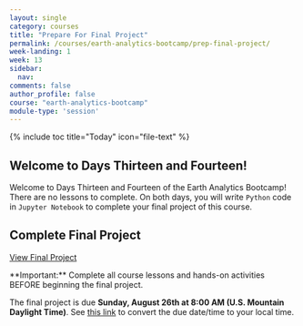 ```yaml
---
layout: single
category: courses
title: "Prepare For Final Project"
permalink: /courses/earth-analytics-bootcamp/prep-final-project/
week-landing: 1
week: 13
sidebar:
  nav:
comments: false
author_profile: false
course: "earth-analytics-bootcamp"
module-type: 'session'
---
```

{% include toc title="Today" icon="file-text" %}

<div class="notice--info" markdown="1">

## <i class="fa fa-ship" aria-hidden="true"></i> Welcome to Days Thirteen and Fourteen!

Welcome to Days Thirteen and Fourteen of the Earth Analytics Bootcamp! There are no lessons to complete. On both days, you will write `Python` code in `Jupyter Notebook` to complete your final project of this course. 

</div>

## <i class="fa fa-pencil"></i>  Complete Final Project

<a class="btn btn--info btn--x-large" href="{{ site.url }}/courses/earth-analytics-bootcamp/earth-analytics-bootcamp-final-project/"> <i class="fa fa-info-circle"></i>
View Final Project</a>

<div class="notice--success" markdown="1">
<i class="fa fa-star"></i> **Important:** Complete all course lessons and hands-on activities BEFORE beginning the final project.
</div>

The final project is due **Sunday, August 26th at 8:00 AM (U.S. Mountain Daylight Time)**. See <a href="https://www.timeanddate.com/worldclock/fixedtime.html?iso=20180826T08&p1=1243" target="_blank">this link</a>  to convert the due date/time to your local time.

